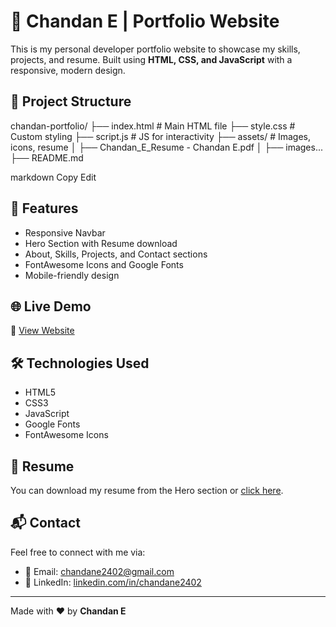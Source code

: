 # 💼 Chandan E | Portfolio Website

This is my personal developer portfolio website to showcase my skills, projects, and resume. Built using **HTML, CSS, and JavaScript** with a responsive, modern design.

## 📁 Project Structure

chandan-portfolio/
├── index.html # Main HTML file
├── style.css # Custom styling
├── script.js # JS for interactivity
├── assets/ # Images, icons, resume
│ ├── Chandan_E_Resume - Chandan E.pdf
│ ├── images...
├── README.md

markdown
Copy
Edit

## 🚀 Features

- Responsive Navbar
- Hero Section with Resume download
- About, Skills, Projects, and Contact sections
- FontAwesome Icons and Google Fonts
- Mobile-friendly design

## 🌐 Live Demo

🔗 [View Website](https://chandane2402.github.io/chandan-portfolio/)

## 🛠️ Technologies Used

- HTML5
- CSS3
- JavaScript
- Google Fonts
- FontAwesome Icons

## 📄 Resume

You can download my resume from the Hero section or [click here](./assets/Chandan_E_Resume%20-%20Chandan%20E.pdf).

## 📬 Contact

Feel free to connect with me via:

- 📧 Email: chandane2402@gmail.com
- 💼 LinkedIn: [linkedin.com/in/chandane2402](https://www.linkedin.com/in/chandane2402)

---

Made with ❤️ by **Chandan E**
